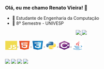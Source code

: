 ### Olá, eu me chamo Renato Vieira! 👋
<!--
**renatolhp07/renatolhp07** is a ✨ _special_ ✨ repository because its `README.md` (this file) appears on your GitHub profile.
Here are some ideas to get you started:-->
- 🔭 Estudante de Engenharia da Computação
- 🌱 8º Semestre - UNIVESP

<div align="center">
  <a href="https://github.com/renatolhp07">
  <img height="150em" src="https://github-readme-stats.vercel.app/api?username=renatolhp07&show_icons=true&theme=dark&include_all_commits=true&count_private=true"/>
  <img height="150em" src="https://github-readme-stats.vercel.app/api/top-langs/?username=renatolhp07&layout=compact&langs_count=7&theme=dark"/>
</div>
  <div style="display: inline_block"><br>
  <img align="center" alt="Icon-Js" height="30" width="40" src="https://raw.githubusercontent.com/devicons/devicon/master/icons/javascript/javascript-plain.svg">
    <img align="center" alt="Icon-HTML" height="30" width="40" src="https://raw.githubusercontent.com/devicons/devicon/master/icons/html5/html5-original.svg">
  <img align="center" alt="Icon-CSS" height="30" width="40" src="https://raw.githubusercontent.com/devicons/devicon/master/icons/css3/css3-original.svg">
  <img align="center" alt="Icon-Python" height="30" width="40" src="https://raw.githubusercontent.com/devicons/devicon/master/icons/python/python-original.svg">
  <img align="center" alt="Icon-Csharp" height="30" width="40" src="https://raw.githubusercontent.com/devicons/devicon/master/icons/csharp/csharp-original.svg">
  <img align="center" alt="Icon-Java" height="30" width="40" src="https://raw.githubusercontent.com/devicons/devicon/master/icons/java/java-original.svg">
    
##

<div>
  <a href = "mailto:renato.vieiralhp@gmail.com"><img src="https://img.shields.io/badge/-Gmail-%23333?style=for-the-badge&logo=gmail&logoColor=white" target="_blank"></a>
  <a href="https://www.linkedin.com/in/renatovsantos/" target="_blank"><img src="https://img.shields.io/badge/-LinkedIn-%230077B5?style=for-the-badge&logo=linkedin&logoColor=white" target="_blank"></a>
  <a href="https://wa.me/5511969791664"><img src="https://img.shields.io/badge/WhatsApp-25D366?style=for-the-badge&logo=whatsapp&logoColor=white" target="_blank"></a>
  <a href="https://t.me/renato_vieira07"><img src="https://img.shields.io/badge/Telegram-2CA5E0?style=for-the-badge&logo=telegram&logoColor=white" target="_blank"></a>   

</div>
